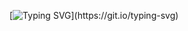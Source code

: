 [![Typing SVG](https://readme-typing-svg.demolab.com?font=Ephesis&size=40&pause=1000&width=500&height=100&lines=heyyyyy+++y'all!!)](https://git.io/typing-svg)
